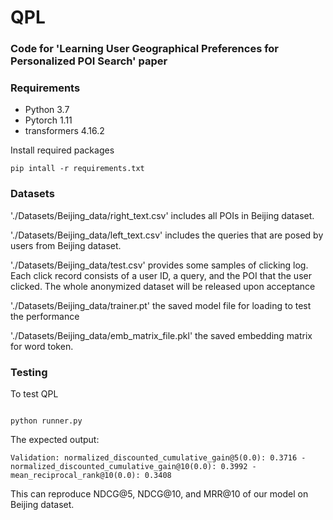 # QPL
### Code for 'Learning User Geographical Preferences for Personalized POI Search' paper

### Requirements

* Python 3.7
* Pytorch 1.11
* transformers 4.16.2

Install required packages
```
pip intall -r requirements.txt
```


### Datasets
'./Datasets/Beijing_data/right_text.csv' includes all POIs in Beijing dataset.

'./Datasets/Beijing_data/left_text.csv' includes the queries that are posed by users from Beijing dataset.

'./Datasets/Beijing_data/test.csv' provides some samples of clicking log. Each click record consists of a user ID, a query, and the POI that the user clicked. The whole anonymized dataset will be released upon acceptance
 

'./Datasets/Beijing_data/trainer.pt' the saved model file for loading to test the performance

'./Datasets/Beijing_data/emb_matrix_file.pkl' the saved embedding matrix for word token.


### Testing

To test QPL

```

python runner.py
```

The expected output:

```
Validation: normalized_discounted_cumulative_gain@5(0.0): 0.3716 - normalized_discounted_cumulative_gain@10(0.0): 0.3992 - mean_reciprocal_rank@10(0.0): 0.3408
```

This can reproduce NDCG@5, NDCG@10, and MRR@10 of our model on Beijing dataset.